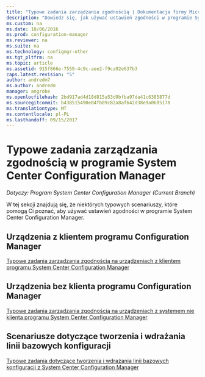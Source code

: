 ```yaml
---
title: "Typowe zadania zarządzania zgodnością | Dokumentacja firmy Microsoft"
description: "Dowiedz się, jak używać ustawień zgodności w programie System Center Configuration Manager."
ms.custom: na
ms.date: 10/06/2016
ms.prod: configuration-manager
ms.reviewer: na
ms.suite: na
ms.technology: configmgr-other
ms.tgt_pltfrm: na
ms.topic: article
ms.assetid: 915f866e-7559-4c9c-aee2-f9ca92e637b3
caps.latest.revision: "5"
author: andredm7
ms.author: andredm
manager: angrobe
ms.openlocfilehash: 2bd917ad4d18d815a53d9bfba97da41c6385877d
ms.sourcegitcommit: b438515490e04fb09c82a8af642d38e9a0605178
ms.translationtype: MT
ms.contentlocale: pl-PL
ms.lasthandoff: 09/15/2017
---
```

# <a name="common-tasks-for-managing-compliance-with-system-center-configuration-manager"></a>Typowe zadania zarządzania zgodnością w programie System Center Configuration Manager

*Dotyczy: Program System Center Configuration Manager (Current Branch)*

W tej sekcji znajdują się, że niektórych typowych scenariuszy, które pomogą Ci poznać, aby używać ustawień zgodności w programie System Center Configuration Manager.  

## <a name="for-devices-that-run-the-configuration-manager-client"></a>Urządzenia z klientem programu Configuration Manager  
 [Typowe zadania zarządzania zgodnością na urządzeniach z klientem programu System Center Configuration Manager](../../compliance/plan-design/common-tasks-for-managing-compliance-on-devices-with-the-client.md)  

## <a name="for-devices-that-do-not-run-the-configuration-manager-client"></a>Urządzenia bez klienta programu Configuration Manager  
 [Typowe zadania zarządzania zgodnością na urządzeniach z systemem nie klienta programu System Center Configuration Manager](../../compliance/plan-design/common-tasks-for-managing-compliance-on-devices-not-running-the-client.md)  

## <a name="scenarios-for-creating-and-deploying-configuration-baselines"></a>Scenariusze dotyczące tworzenia i wdrażania linii bazowych konfiguracji  
 [Typowe zadania dotyczące tworzenia i wdrażania linii bazowych konfiguracji z System Center Configuration Manager](../../compliance/plan-design/common-tasks-for-creating-and-deploying-configuration-baselines.md)  
